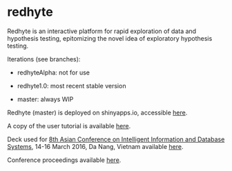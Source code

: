 redhyte
=======

Redhyte is an interactive platform for rapid exploration of data and hypothesis testing, epitomizing the novel idea of exploratory hypothesis testing.

Iterations (see branches):

* redhyteAlpha: not for use

* redhyte1.0: most recent stable version

* master: always WIP

Redhyte (master) is deployed on shinyapps.io, accessible [here](https://tohweizhong.shinyapps.io/redhyte/).

A copy of the user tutorial is available [here](https://dl.dropboxusercontent.com/u/36842028/homepage/pdf/redhyte%20tutorial_linked%20to%20homepage.pdf).

Deck used for [8th Asian Conference on Intelligent Information and Database Systems](https://aciids.pwr.edu.pl/index.php#about), 14-16 March 2016, Da Nang, Vietnam available [here](http://www.slideshare.net/tohweizhong/redhyte-towards-a-selfdiagnosing-selfcorrecting-and-helpful-analytic-platform).

Conference proceedings available [here](http://link.springer.com/book/10.1007%2F978-3-662-49390-8).
